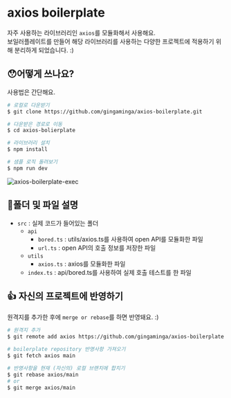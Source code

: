 # axios boilerplate

자주 사용하는 라이브러리인 `axios`를 모듈화해서 사용해요.<br/>
보일러플레이트를 만들어 해당 라이브러리를 사용하는 다양한 프로젝트에 적용하기 위해 분리하게 되었습니다. :)

## 😯어떻게 쓰나요?

사용법은 간단해요.

```bash
# 로컬로 다운받기
$ git clone https://github.com/gingaminga/axios-boilerplate.git

# 다운받은 경로로 이동
$ cd axios-bolierplate

# 라이브러리 설치
$ npm install

# 샘플 로직 돌려보기
$ npm run dev
```

![axios-boilerplate-exec](https://user-images.githubusercontent.com/60294629/224063991-ec84663e-b1c4-48c4-98b9-2269f0d8fc91.gif)

## 📁폴더 및 파일 설명

- `src` : 실제 코드가 들어있는 폴더
  - `api`
    - `bored.ts` : utils/axios.ts를 사용하여 open API를 모듈화한 파일
    - `url.ts` : open API의 호출 정보를 저장한 파일
  - `utils`
    - `axios.ts` : axios를 모듈화한 파일
  - `index.ts` : api/bored.ts를 사용하여 실제 호출 테스트를 한 파일

## 👍 자신의 프로젝트에 반영하기

원격지를 추가한 후에 `merge or rebase`를 하면 반영돼요. :)

```bash
# 원격지 추가
$ git remote add axios https://github.com/gingaminga/axios-boilerplate.git

# boilerplate repository 반영사항 가져오기
$ git fetch axios main

# 반영사항을 현재 (자신의) 로컬 브랜치에 합치기
$ git rebase axios/main
# or
$ git merge axios/main
```
